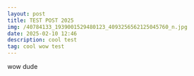 ```yaml
---
layout: post
title: TEST POST 2025
img: /40784133_1939001529480123_4093256562125045760_n.jpg
date: 2025-02-10 12:46
description: cool test
tag: cool wow test
---
```

wow dude